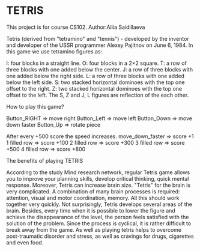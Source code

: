 # TETRIS
This project is for course CS102.
Author:Aliia Saidillaeva

Tetris (derived from "tetramino" and "tennis") - developed by the inventor and 
developer of the USSR programmer Alexey Pajitnov on June 6, 1984. 
In this game we use tetramino figures as:

 I: four blocks in a straight line.
 O: four blocks in a 2×2 square. 
 T: a row of three blocks with one added below the center.
 J: a row of three blocks with one added below the right side. 
 L: a row of three blocks with one added below the left side.
 S: two stacked horizontal dominoes with the top one offset to the right. 
 Z: two stacked horizontal dominoes with the top one offset to the left.
The S, Z and J, L figures are reflection of the each other.


How to play this game?

Button_RIGHT => move right
Button_Left => move left
Button_Down => move down faster
Button_Up => rotate piece

After every +500 score the speed increases.
move_down_faster => score +1
1 filled row => score +100
2 filled row => score +300
3 filled row => score +500
4 filled row => score +800





The benefits of playing TETRIS

According to the study Mind research network, regular Tetris game allows you to 
improve your planning skills, develop critical thinking, quick mental response. 
Moreover, Tetris can increase brain size. "Tetris" for the brain is very complicated. 
A combination of many brain processes is required: attention, visual and motor coordination,
memory. All this should work together very quickly. Not surprisingly, Tetris develops 
several areas of the brain. Besides, every time when it is possible to lower the figure and 
achieve the disappearance of the level, the person feels satisfied with the solution of the 
problem. Since the process is cyclical, it is rather difficult to break away from the game. 
Аs well as playing tetris helps to overcome post-traumatic disorder and stress, as well as 
cravings for drugs, cigarettes and even food. 



